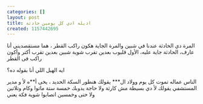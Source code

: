 ```yaml
---
categories: []
layout: post
title: اديله ادي كل يومين حادثة
created: 1157442695
---
```

المرة دي الحادثة عندنا في شبين والمرة الجاية هكون راكب القطر ، هما مستقصديني أنا عارف، الحادثة جاية عليه، الأول قليوب بعدين تقرب شوية شبين بعدين تقرب أكتر وأكون راكب فى القطر

ايه الهبل اللي أنا بقوله ده؟

الناس عماله تموت كل يوم وولاد ال\*\*\* يقولك هنطور السكة الحديد ، يخى أ\*\*ه لأ و مدير المستشفي يقولك لأ دي بسيطة مش كارثة ولا حاجة يدوبك خمسة ستة ماتوا وكام وتلاتين ولا حتى وخمسين اتصابوا شوية فكة يعني
